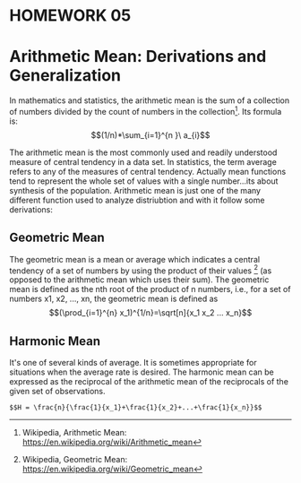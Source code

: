 
<script type="text/x-mathjax-config">
    MathJax.Hub.Config({
      tex2jax: {
        skipTags: ['script', 'noscript', 'style', 'textarea', 'pre'],
        inlineMath: [['\\(','\\)'], ['$', '$']],
        displayMath: [ ['$$','$$'], ["\\[","\\]"] ],
      }
    });
  </script>
  <script src="https://cdn.mathjax.org/mathjax/latest/MathJax.js?config=TeX-AMS-MML_HTMLorMML" type="text/javascript"></script>


# HOMEWORK 05

# Arithmetic Mean: Derivations and Generalization

In mathematics and statistics, the arithmetic mean is the sum of a collection of numbers divided by the count of numbers in the collection[^1].
Its formula is: 
    $$(1/n)*\sum_{i=1}^{n }\ a_{i}$$

The arithmetic mean is the most commonly used and readily understood measure of central tendency in a data set. In statistics, the term average refers to any of the measures of central tendency. Actually mean functions tend to represent the whole set of values with a single number...its about synthesis of the population.
Arithmetic mean is just one of the many different function used to analyze distriubtion and with it follow some derivations:

## Geometric Mean

The geometric mean is a mean or average which indicates a central tendency of a set of numbers by using the product of their values [^2] (as opposed to the arithmetic mean which uses their sum). The geometric mean is defined as the nth root of the product of n numbers, i.e., for a set of numbers x1, x2, ..., xn, the geometric mean is defined as  
    $$(\prod_{i=1}^{n} x_1)^{1/n}=\sqrt[n]{x_1 x_2 ... x_n}$$

## Harmonic Mean

It's one of several kinds of average. It is sometimes appropriate for situations when the average rate is desired.
The harmonic mean can be expressed as the reciprocal of the arithmetic mean of the reciprocals of the given set of observations. 

    $$H = \frac{n}{\frac{1}{x_1}+\frac{1}{x_2}+...+\frac{1}{x_n}}$$
    
    
[^1]: Wikipedia, Arithmetic Mean: https://en.wikipedia.org/wiki/Arithmetic_mean
[^2]: Wikipedia, Geometric Mean: https://en.wikipedia.org/wiki/Geometric_mean 
[^3]: Wikipedia, Harmonic Mean: https://en.wikipedia.org/wiki/Harmonic_mean

